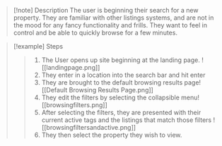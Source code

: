 
> [!note] Description
> The user is beginning their search for a new property. They are familiar with other listings systems, and are not in the mood for any fancy functionality and  frills. They want to feel in control and be able to quickly browse for a few minutes.



> [!example] Steps
> >1. The User opens up site beginning at the landing page.
![[landingpage.png]] 
> > 2. They enter in a location into the search bar and hit enter
> > 3. They are brought to the default browsing results page![[Default Browsing Results Page.png]]
> > 4. They edit the filters by selecting the collapsible menu![[browsingfilters.png]]
> > 5. After selecting the filters, they are presented with their current active tags and the listings that match those filters ![[browsingfiltersandactive.png]]
> > 6. They then select the property they wish to view.


